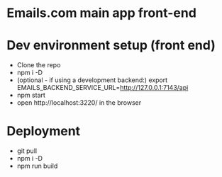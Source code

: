 # Emails.com main app front-end

# Dev environment setup (front end)

- Clone the repo
- npm i -D
- (optional - if using a development backend:) export EMAILS_BACKEND_SERVICE_URL=http://127.0.0.1:7143/api
- npm start
- open http://localhost:3220/ in the browser

# Deployment

- git pull
- npm i -D
- npm run build